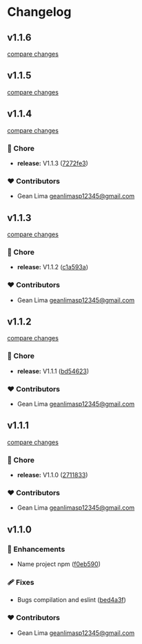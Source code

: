 # Changelog


## v1.1.6

[compare changes](https://github.com/Gean-Lima/simple-auth/compare/v1.1.5...v1.1.6)

## v1.1.5

[compare changes](https://github.com/Gean-Lima/simple-auth/compare/v1.1.4...v1.1.5)

## v1.1.4

[compare changes](https://github.com/Gean-Lima/simple-auth/compare/v1.1.3...v1.1.4)

### 🏡 Chore

- **release:** V1.1.3 ([7272fe3](https://github.com/Gean-Lima/simple-auth/commit/7272fe3))

### ❤️ Contributors

- Gean Lima <geanlimasp12345@gmail.com>

## v1.1.3

[compare changes](https://github.com/Gean-Lima/simple-auth/compare/v1.1.2...v1.1.3)

### 🏡 Chore

- **release:** V1.1.2 ([c1a593a](https://github.com/Gean-Lima/simple-auth/commit/c1a593a))

### ❤️ Contributors

- Gean Lima <geanlimasp12345@gmail.com>

## v1.1.2

[compare changes](https://github.com/Gean-Lima/simple-auth/compare/v1.1.1...v1.1.2)

### 🏡 Chore

- **release:** V1.1.1 ([bd54623](https://github.com/Gean-Lima/simple-auth/commit/bd54623))

### ❤️ Contributors

- Gean Lima <geanlimasp12345@gmail.com>

## v1.1.1

[compare changes](https://github.com/Gean-Lima/simple-auth/compare/v1.1.0...v1.1.1)

### 🏡 Chore

- **release:** V1.1.0 ([2711833](https://github.com/Gean-Lima/simple-auth/commit/2711833))

### ❤️ Contributors

- Gean Lima <geanlimasp12345@gmail.com>

## v1.1.0


### 🚀 Enhancements

- Name project npm ([f0eb590](https://github.com/Gean-Lima/simple-auth/commit/f0eb590))

### 🩹 Fixes

- Bugs compilation and eslint ([bed4a3f](https://github.com/Gean-Lima/simple-auth/commit/bed4a3f))

### ❤️ Contributors

- Gean Lima <geanlimasp12345@gmail.com>

